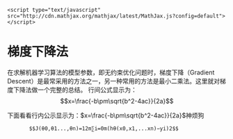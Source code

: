 ```{echo=FALSE}
<script type="text/javascript" src="http://cdn.mathjax.org/mathjax/latest/MathJax.js?config=default"></script>
```
# 梯度下降法

在求解机器学习算法的模型参数，即无约束优化问题时，梯度下降（Gradient Descent）是最常采用的方法之一，另一种常用的方法是最小二乘法。这里就对梯度下降法做一个完整的总结。
行间公式显示为：
$$x=\frac{-b\pm\sqrt{b^2-4ac}}{2a}$$

下面看看行内公示显示为：$x=\frac{-b\pm\sqrt{b^2-4ac}}{2a}$神烦狗
<script type="text/javascript" src="http://chart.googleapis.com/chart?cht=tx&chl=\Large x=\frac{-b\pm\sqrt{b^2-4ac}}{2a})"></script>


           $$J(θ0,θ1...,θn)=12m∑i=0m(hθ(x0,x1,...xn)−yi)2$$
